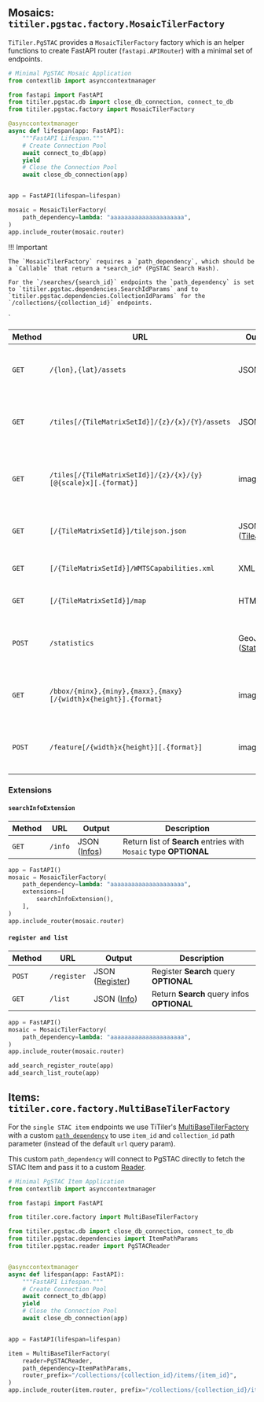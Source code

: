 

## Mosaics: `titiler.pgstac.factory.MosaicTilerFactory`

`TiTiler.PgSTAC` provides a `MosaicTilerFactory` factory which is an helper functions to create FastAPI router (`fastapi.APIRouter`) with a minimal set of endpoints.

```python
# Minimal PgSTAC Mosaic Application
from contextlib import asynccontextmanager

from fastapi import FastAPI
from titiler.pgstac.db import close_db_connection, connect_to_db
from titiler.pgstac.factory import MosaicTilerFactory

@asynccontextmanager
async def lifespan(app: FastAPI):
    """FastAPI Lifespan."""
    # Create Connection Pool
    await connect_to_db(app)
    yield
    # Close the Connection Pool
    await close_db_connection(app)


app = FastAPI(lifespan=lifespan)

mosaic = MosaicTilerFactory(
    path_dependency=lambda: "aaaaaaaaaaaaaaaaaaaaa",
)
app.include_router(mosaic.router)
```

!!! Important

    The `MosaicTilerFactory` requires a `path_dependency`, which should be a `Callable` that return a *search_id* (PgSTAC Search Hash).

    For the `/searches/{search_id}` endpoints the `path_dependency` is set to `titiler.pgstac.dependencies.SearchIdParams` and to `titiler.pgstac.dependencies.CollectionIdParams` for the `/collections/{collection_id}` endpoints.
`


| Method | URL                                                                        | Output                                  | Description
| ------ | ---------------------------------------------------------------------------|---------------------------------------- |--------------
| `GET`  | `/{lon},{lat}/assets`                                          | JSON                                    | Return a list of assets which overlap a given point
| `GET`  | `/tiles[/{TileMatrixSetId}]/{z}/{x}/{Y}/assets`                | JSON                                    | Return a list of assets which overlap a given tile
| `GET`  | `/tiles[/{TileMatrixSetId}]/{z}/{x}/{y}[@{scale}x][.{format}]` | image/bin                               | Create a web map tile image for a search query and a tile index
| `GET`  | `[/{TileMatrixSetId}]/tilejson.json`                           | JSON ([TileJSON][tilejson_model])       | Return a Mapbox TileJSON document
| `GET`  | `[/{TileMatrixSetId}]/WMTSCapabilities.xml`                    | XML                                     | Return OGC WMTS Get Capabilities
| `GET`  | `[/{TileMatrixSetId}]/map`                                     | HTML                                    | Simple map viewer **OPTIONAL**
| `POST` | `/statistics`                                                  | GeoJSON ([Statistics][statitics_model]) | Return statistics for geojson features **OPTIONAL**
| `GET`  | `/bbox/{minx},{miny},{maxx},{maxy}[/{width}x{height}].{format}`| image/bin                               | Create an image from part of a dataset **OPTIONAL**
| `POST` | `/feature[/{width}x{height}][.{format}]`                       | image/bin                               | Create an image from a GeoJSON feature **OPTIONAL**

### Extensions

#### `searchInfoExtension`

| Method | URL                                                                        | Output                                  | Description
| ------ | ---------------------------------------------------------------------------|---------------------------------------- |--------------
| `GET`  | `/info`                                                        | JSON ([Infos][infos_model])             | Return list of **Search** entries with `Mosaic` type  **OPTIONAL**

```python
app = FastAPI()
mosaic = MosaicTilerFactory(
    path_dependency=lambda: "aaaaaaaaaaaaaaaaaaaaa",
    extensions=[
        searchInfoExtension(),
    ],
)
app.include_router(mosaic.router)
```

#### `register and list`

| Method | URL                                                                        | Output                                  | Description
| ------ | ---------------------------------------------------------------------------|---------------------------------------- |--------------
| `POST` | `/register`                                                                | JSON ([Register][register_model])       | Register **Search** query  **OPTIONAL**
| `GET`  | `/list`                                                                    | JSON ([Info][info_model])               | Return **Search** query infos  **OPTIONAL**

```python
app = FastAPI()
mosaic = MosaicTilerFactory(
    path_dependency=lambda: "aaaaaaaaaaaaaaaaaaaaa",
)
app.include_router(mosaic.router)

add_search_register_route(app)
add_search_list_route(app)
```

## Items: `titiler.core.factory.MultiBaseTilerFactory`

For the `single STAC item` endpoints we use TiTiler's [MultiBaseTilerFactory](https://developmentseed.org/titiler/advanced/tiler_factories/#titilercorefactorymultibasetilerfactory) with a custom [`path_dependency`]() to use `item_id` and `collection_id` path parameter (instead of the default `url` query param).

This custom `path_dependency` will connect to PgSTAC directly to fetch the STAC Item and pass it to a custom [Reader](https://github.com/stac-utils/titiler-pgstac/blob/d777eca04770622982121daa2df42d429e8c244d/titiler/pgstac/reader.py#L17-L25).

```python
# Minimal PgSTAC Item Application
from contextlib import asynccontextmanager

from fastapi import FastAPI

from titiler.core.factory import MultiBaseTilerFactory

from titiler.pgstac.db import close_db_connection, connect_to_db
from titiler.pgstac.dependencies import ItemPathParams
from titiler.pgstac.reader import PgSTACReader


@asynccontextmanager
async def lifespan(app: FastAPI):
    """FastAPI Lifespan."""
    # Create Connection Pool
    await connect_to_db(app)
    yield
    # Close the Connection Pool
    await close_db_connection(app)


app = FastAPI(lifespan=lifespan)

item = MultiBaseTilerFactory(
    reader=PgSTACReader,
    path_dependency=ItemPathParams,
    router_prefix="/collections/{collection_id}/items/{item_id}",
)
app.include_router(item.router, prefix="/collections/{collection_id}/items/{item_id}")
```

[tilejson_model]: https://github.com/developmentseed/titiler/blob/2335048a407f17127099cbbc6c14e1328852d619/src/titiler/core/titiler/core/models/mapbox.py#L16-L38
[info_model]: https://github.com/stac-utils/titiler-pgstac/blob/047315da8851a974660032ca45f219db2c3a8d54/titiler/pgstac/model.py#L236-L240
[infos_model]: https://github.com/stac-utils/titiler-pgstac/blob/4f569fee1946f853be9b9149cb4dd2fd5c62b110/titiler/pgstac/model.py#L260-L265
[register_model]: https://github.com/stac-utils/titiler-pgstac/blob/047315da8851a974660032ca45f219db2c3a8d54/titiler/pgstac/model.py#L229-L233
[statitics_model]: https://github.com/developmentseed/titiler/blob/17cdff2f0ddf08dbd9a47c2140b13c4bbcc30b6d/src/titiler/core/titiler/core/models/responses.py#L49-L52
